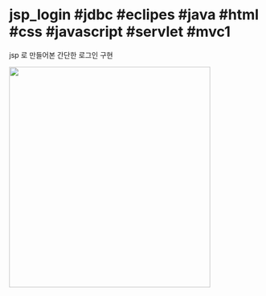# jsp_login #jdbc #eclipes #java #html #css #javascript #servlet #mvc1
jsp 로 만들어본 간단한 로그인 구현





<img src="https://user-images.githubusercontent.com/103496262/163549112-ff4f4ff9-a2e1-4b62-bef9-3687842165e8.gif" width="400px" height="440px">

